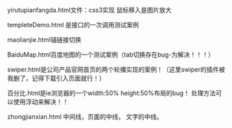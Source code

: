 ###



yirutupianfangda.html文件：css3实现 鼠标移入是图片放大

templeteDemo.html 是接口的一次调用测试案例 

maolianjie.html锚链接切换

BaiduMap.html百度地图的一个测试案例（tab切换存在bug-为解决！！！）


swiper.html是公司产品官网首页的两个轮播实现的案例！（这里swiper的插件被我删了，记得下载引入页面就行！）


百分比.html是ie浏览器的一个width:50% height:50%布局的bug！ 处理方法可以使用浮动来解决！！

zhongjianxian.html 中间线，页面的中线， 文字的中线。






